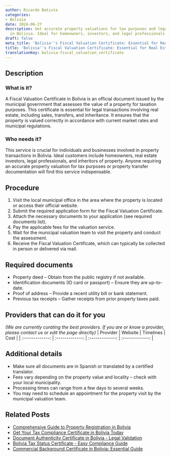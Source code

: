 ```yaml
---
author: Ricardo Batista
categories:
- Bolivia
date: 2024-06-27
description: Get accurate property valuations for tax purposes and legal transactions
  in Bolivia. Ideal for homeowners, investors, and legal professionals.
draft: false
meta_title: 'Bolivia''s Fiscal Valuation Certificate: Essential for Real Estate'
title: 'Bolivia''s Fiscal Valuation Certificate: Essential for Real Estate'
translationKey: bolivia-fiscal_valuation_certificate
---
```



## Description
### What is it?
A Fiscal Valuation Certificate in Bolivia is an official document issued by the municipal government that assesses the value of a property for taxation purposes. This certificate is essential for legal transactions involving real estate, including sales, transfers, and inheritance. It ensures that the property is valued correctly in accordance with current market rates and municipal regulations.

### Who needs it?
This service is crucial for individuals and businesses involved in property transactions in Bolivia. Ideal customers include homeowners, real estate investors, legal professionals, and inheritors of property. Anyone requiring an accurate property valuation for tax purposes or property transfer documentation will find this service indispensable.

## Procedure

1. Visit the local municipal office in the area where the property is located or access their official website.
2. Submit the required application form for the Fiscal Valuation Certificate.
3. Attach the necessary documents to your application (see required documents list).
4. Pay the applicable fees for the valuation service.
5. Wait for the municipal valuation team to visit the property and conduct the assessment.
6. Receive the Fiscal Valuation Certificate, which can typically be collected in person or delivered via mail.


## Required documents

- Property deed – Obtain from the public registry if not available.
- Identification documents (ID card or passport) – Ensure they are up-to-date.
- Proof of address – Provide a recent utility bill or bank statement.
- Previous tax receipts – Gather receipts from prior property taxes paid.


## Providers that can do it for you
_(We are currently curating the best providers. If you are or know a provider, please contact us or edit the page directly)_
| Provider        |     Website     |     Timelines    |       Cost      |
| :-------------: | :-------------: |  :-------------: | :-------------: |

## Additional details

- Make sure all documents are in Spanish or translated by a certified translator.
- Fees vary depending on the property value and locality – check with your local municipality.
- Processing times can range from a few days to several weeks.
- You may need to schedule an appointment for the property visit by the municipal valuation team.




## Related Posts

- [Comprehensive Guide to Property Registration in Bolivia](https://tramitit.com/guides/bolivia/property_registration/)
- [Get Your Tax Compliance Certificate in Bolivia Today](https://tramitit.com/guides/bolivia/tax_compliance_certificate/)
- [Document Authenticity Certificate in Bolivia - Legal Validation](https://tramitit.com/guides/bolivia/document_authenticity_certificate/)
- [Bolivia Tax Status Certificate - Easy Compliance Guide](https://tramitit.com/guides/bolivia/tax_status_certificate/)
- [Commercial Background Certificate in Bolivia: Essential Guide](https://tramitit.com/guides/bolivia/commercial_background_certificate/)